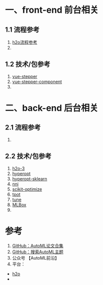 # 一、front-end 前台相关  
## 1.1 流程参考  
1. [h2o流程参考](https://h2oai.github.io/tutorials/machine-learning-experiment-scoring-and-analysis-tutorial-financial-focus/#0)
2. 
## 1.2 技术/包参考 
1. [vue-stepper](https://github.com/PygmySlowLoris/vue-stepper)
2. [vue-stepper-component](https://github.com/adi518/vue-stepper-component)
3. 

# 二、back-end 后台相关
## 2.1 流程参考  
1. 

## 2.2 技术/包参考  
1. [h2o-3](https://github.com/h2oai/h2o-3/)  
2. [hyperopt](https://github.com/hyperopt/hyperopt)  
3. [hyperopt-sklearn](https://github.com/hyperopt/hyperopt-sklearn)  
4. [nni](https://github.com/Microsoft/nni)  
5. [scikit-optimize](https://github.com/scikit-optimize/scikit-optimize)  
6. [tpot](https://github.com/EpistasisLab/tpot)  
7. [tune](https://github.com/ray-project/ray/tree/master/python/ray/tune)  
8. [MLBox](https://github.com/AxeldeRomblay/MLBox)
9. 

# 参考  
1. [GitHub：AutoML论文合集](https://github.com/hibayesian/awesome-automl-papers)
2. [GitHub：搜索AutoML主题](https://github.com/topics/automl)  
3. 公众号 【AutoML前沿】  
4. 平台：  
- [h2o](https://www.h2o.ai/)
- 
